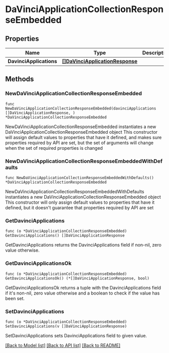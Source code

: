 # DaVinciApplicationCollectionResponseEmbedded

## Properties

Name | Type | Description | Notes
------------ | ------------- | ------------- | -------------
**DavinciApplications** | [**[]DaVinciApplicationResponse**](DaVinciApplicationResponse.md) |  | 

## Methods

### NewDaVinciApplicationCollectionResponseEmbedded

`func NewDaVinciApplicationCollectionResponseEmbedded(davinciApplications []DaVinciApplicationResponse, ) *DaVinciApplicationCollectionResponseEmbedded`

NewDaVinciApplicationCollectionResponseEmbedded instantiates a new DaVinciApplicationCollectionResponseEmbedded object
This constructor will assign default values to properties that have it defined,
and makes sure properties required by API are set, but the set of arguments
will change when the set of required properties is changed

### NewDaVinciApplicationCollectionResponseEmbeddedWithDefaults

`func NewDaVinciApplicationCollectionResponseEmbeddedWithDefaults() *DaVinciApplicationCollectionResponseEmbedded`

NewDaVinciApplicationCollectionResponseEmbeddedWithDefaults instantiates a new DaVinciApplicationCollectionResponseEmbedded object
This constructor will only assign default values to properties that have it defined,
but it doesn't guarantee that properties required by API are set

### GetDavinciApplications

`func (o *DaVinciApplicationCollectionResponseEmbedded) GetDavinciApplications() []DaVinciApplicationResponse`

GetDavinciApplications returns the DavinciApplications field if non-nil, zero value otherwise.

### GetDavinciApplicationsOk

`func (o *DaVinciApplicationCollectionResponseEmbedded) GetDavinciApplicationsOk() (*[]DaVinciApplicationResponse, bool)`

GetDavinciApplicationsOk returns a tuple with the DavinciApplications field if it's non-nil, zero value otherwise
and a boolean to check if the value has been set.

### SetDavinciApplications

`func (o *DaVinciApplicationCollectionResponseEmbedded) SetDavinciApplications(v []DaVinciApplicationResponse)`

SetDavinciApplications sets DavinciApplications field to given value.



[[Back to Model list]](../README.md#documentation-for-models) [[Back to API list]](../README.md#documentation-for-api-endpoints) [[Back to README]](../README.md)


